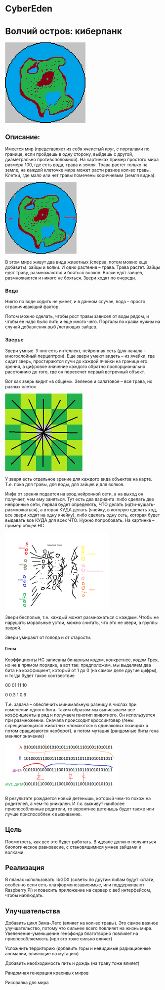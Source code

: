 # CyberEden
# Волчий остров: киберпанк

 ![Alt text](/readmeImg/image.png?raw=true "Title")
 
## Описание:
Имеется мир (представляет из себя ячеистый круг, с порталами по границе, если пройдешь в одну сторону, выйдешь с другой, диаметрально противоположной). На картинках пример простого мира размера 100, где есть вода, трава и земля. Трава растет только на земле, на каждой клеточке мира может расти разное кол-во травы. Клетки, где мало или нет травы помечены коричневым (земля видна).

 ![Alt text](/readmeImg/portals.png?raw=true "Title")
 
В этом мире живут два вида животных (сперва, потом можно еще добавить): зайцы и волки. И одно растение – трава.
Трава растет. Зайцы едят траву, размножаются и бояться волков. Волки едят зайцев, размножаются и никого не бояться.
Звери ходят по очереди.
### Вода
Никто по воде ходить не умеет, и в данном случае, вода – просто ограничивающий фактор. 

Потом можно сделать, чтобы рост травы зависел от воды рядом, и чтобы ее надо было пить и еще много чего. Порталы по краям нужны на случай добавления рыб /летающих зайцев.
### Зверье
Звери умные. У них есть интеллект, нейронная сеть (для начала – многослойный перцептрон). Еще звери умеют видеть – из ячейки, где сидит зверь, простираются лучи до каждой ячейки на границе его зрения, а цифровое значение каждого обратно пропорционально расстоянию до того, где он пересечет первый встречный объект. 

Вот как зверь видит «в общем». Зеленое и салатовое – все трава, но разных клеток

 ![Alt text](/readmeImg/vision.png?raw=true "Title")
 
У зверя есть отдельное зрение для каждого вида объектов на карте. Т.е. пока для травы, для воды, для зайцев и для волков. 

Инфа от зрения подается на вход нейронной сети, а на выход он получает, чем ему заняться. Тут есть два варианта: либо сделать две нейронные сети, первая будет определять, ЧТО делать (идти-кушать-размножаться), а вторая КУДА делать (ячейку, в которую сделать ход, все звери ходят на одну ячейку), либо сделать одну сеть, которая будет выдавать все КУДА для всех ЧТО. Нужно попробовать. На картинке – пример общей НС

 ![Alt text](/readmeImg/brain.png?raw=true "Title")
 
Звери бесполые, т.е. каждый может размножаться с каждым. Чтобы не нарушать моральные устои, можно считать, что это не звери, а группы зверей.

Звери умирают от голода и от старости.
#### Гены
Коэффициенты НС записаны бинарным кодом, конкретнее, кодом Грея, но не в прямом порядке, а вот так: предположим, мы выделяем два бита на коэффициент, который от 1 до 0 (на самом деле другие цифры), и тогда будет такое соотвествие

00  01  11 10

0  0.3  1  0.6

Т.е. задача – обеспечить минимальную разницу в числах при изменении одного бита.
Таким образом мы выписываем все коэффициенты в ряд и получаем генотип животного. Он используется при размножении. Сначала происходит кроссинговер (гены скрещивающихся животных «ломаются» в одинаковых позициях а потом сращиваются наоборот), а потом мутация (рандомные биты гена меняют значение)

 ![Alt text](/readmeImg/genetics.png?raw=true "Title")
 
В результате рождается новый детенышь, который чем-то похож на родителей, а чем-то уникален. И т.к. выживут наиболее приспособленные родители, то вероятнее детенышь будет также или лучше приспособлен к выживанию.

## Цель
Посмотреть, как все это будет работать. В идеале должно получиться биологическое равновесие, с становящимися умнее зайцами и волками.

## Реализация
В планах использовать libGDX (советы по другим либам будут кстати, особенно если есть платформонезависимые, или поддерживают Raspberry Pi) и повесить приложение на сервер c веб интерфейсом, чтобы наблюдать.

## Улучшательства
Добавить цикл Зима-Лето (влияет на кол-во травы). Это самое важное улучшательство, потому что сильнее всего повлияет на жизнь мира. Увелечение-уменьшение генофонда благотворно повлияет на приспособляемость (ирл это тоже сильно влияет)

Усложнить территорию (добавить горы и невидимые радиационные аномалии, влияющие на мутацию)

Добавить необходимость пить и дождь (на траву тоже влияет)

Рандомная генерация красивых миров

Рисовалка для мира
 
